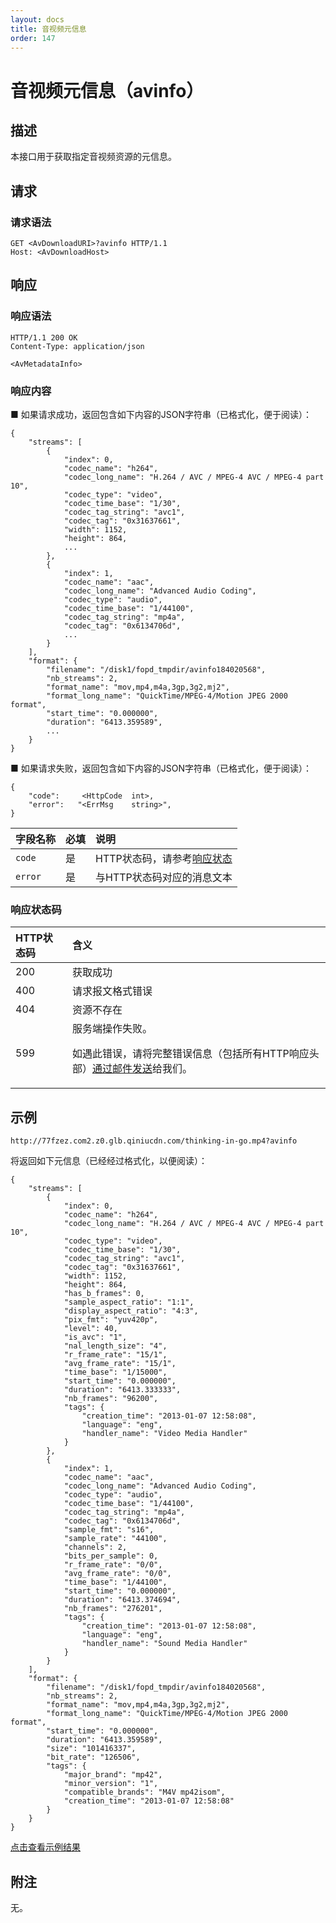 ```yaml
---
layout: docs
title: 音视频元信息
order: 147
---
```


<a id="avinfo"></a>
# 音视频元信息（avinfo）

<a id="avinfo-description"></a>
## 描述

本接口用于获取指定音视频资源的元信息。  

<a id="avinfo-request"></a>
## 请求

<a id="avinfo-request-syntax"></a>
### 请求语法

```
GET <AvDownloadURI>?avinfo HTTP/1.1
Host: <AvDownloadHost>
```

<a id="avinfo-response"></a>
## 响应

<a id="avinfo-response-syntax"></a>
### 响应语法

```
HTTP/1.1 200 OK
Content-Type: application/json

<AvMetadataInfo>
```

<a id="avinfo-response-body"></a>
### 响应内容

■ 如果请求成功，返回包含如下内容的JSON字符串（已格式化，便于阅读）：  

```
{
    "streams": [
        {
            "index": 0,
            "codec_name": "h264",
            "codec_long_name": "H.264 / AVC / MPEG-4 AVC / MPEG-4 part 10",
            "codec_type": "video",
            "codec_time_base": "1/30",
            "codec_tag_string": "avc1",
            "codec_tag": "0x31637661",
            "width": 1152,
            "height": 864,
            ...
        },
        {
            "index": 1,
            "codec_name": "aac",
            "codec_long_name": "Advanced Audio Coding",
            "codec_type": "audio",
            "codec_time_base": "1/44100",
            "codec_tag_string": "mp4a",
            "codec_tag": "0x6134706d",
            ...
        }
    ],
    "format": {
        "filename": "/disk1/fopd_tmpdir/avinfo184020568",
        "nb_streams": 2,
        "format_name": "mov,mp4,m4a,3gp,3g2,mj2",
        "format_long_name": "QuickTime/MPEG-4/Motion JPEG 2000 format",
        "start_time": "0.000000",
        "duration": "6413.359589",
        ...
    }
}
```

■ 如果请求失败，返回包含如下内容的JSON字符串（已格式化，便于阅读）：  

```
{
	"code":     <HttpCode  int>, 
    "error":   "<ErrMsg    string>",
}
```

字段名称     | 必填 | 说明                              
:----------- | :--- | :--------------------------------------------------------------------
`code`       | 是   | HTTP状态码，请参考[响应状态](#avinfo-response-status)
`error`      | 是   | 与HTTP状态码对应的消息文本

<a id="avinfo-response-status"></a>
### 响应状态码

HTTP状态码 | 含义
:--------- | :--------------------------
200        | 获取成功
400	       | 请求报文格式错误
404        | 资源不存在
599	       | 服务端操作失败。<p>如遇此错误，请将完整错误信息（包括所有HTTP响应头部）[通过邮件发送][sendBugReportHref]给我们。

<a id="avinfo-samples"></a>
## 示例

```
http://77fzez.com2.z0.glb.qiniucdn.com/thinking-in-go.mp4?avinfo
```

将返回如下元信息（已经经过格式化，以便阅读）：

```
{
    "streams": [
        {
            "index": 0,
            "codec_name": "h264",
            "codec_long_name": "H.264 / AVC / MPEG-4 AVC / MPEG-4 part 10",
            "codec_type": "video",
            "codec_time_base": "1/30",
            "codec_tag_string": "avc1",
            "codec_tag": "0x31637661",
            "width": 1152,
            "height": 864,
            "has_b_frames": 0,
            "sample_aspect_ratio": "1:1",
            "display_aspect_ratio": "4:3",
            "pix_fmt": "yuv420p",
            "level": 40,
            "is_avc": "1",
            "nal_length_size": "4",
            "r_frame_rate": "15/1",
            "avg_frame_rate": "15/1",
            "time_base": "1/15000",
            "start_time": "0.000000",
            "duration": "6413.333333",
            "nb_frames": "96200",
            "tags": {
                "creation_time": "2013-01-07 12:58:08",
                "language": "eng",
                "handler_name": "Video Media Handler"
            }
        },
        {
            "index": 1,
            "codec_name": "aac",
            "codec_long_name": "Advanced Audio Coding",
            "codec_type": "audio",
            "codec_time_base": "1/44100",
            "codec_tag_string": "mp4a",
            "codec_tag": "0x6134706d",
            "sample_fmt": "s16",
            "sample_rate": "44100",
            "channels": 2,
            "bits_per_sample": 0,
            "r_frame_rate": "0/0",
            "avg_frame_rate": "0/0",
            "time_base": "1/44100",
            "start_time": "0.000000",
            "duration": "6413.374694",
            "nb_frames": "276201",
            "tags": {
                "creation_time": "2013-01-07 12:58:08",
                "language": "eng",
                "handler_name": "Sound Media Handler"
            }
        }
    ],
    "format": {
        "filename": "/disk1/fopd_tmpdir/avinfo184020568",
        "nb_streams": 2,
        "format_name": "mov,mp4,m4a,3gp,3g2,mj2",
        "format_long_name": "QuickTime/MPEG-4/Motion JPEG 2000 format",
        "start_time": "0.000000",
        "duration": "6413.359589",
        "size": "101416337",
        "bit_rate": "126506",
        "tags": {
            "major_brand": "mp42",
            "minor_version": "1",
            "compatible_brands": "M4V mp42isom",
            "creation_time": "2013-01-07 12:58:08"
        }
    }
}
```

[点击查看示例结果](http://77fzez.com2.z0.glb.qiniucdn.com/thinking-in-go.mp4?avinfo)

<a id="avinfo-remarks"></a>
## 附注

无。

[sendBugReportHref]:    mailto:support@qiniu.com?subject=599错误日志     "发送错误报告"
